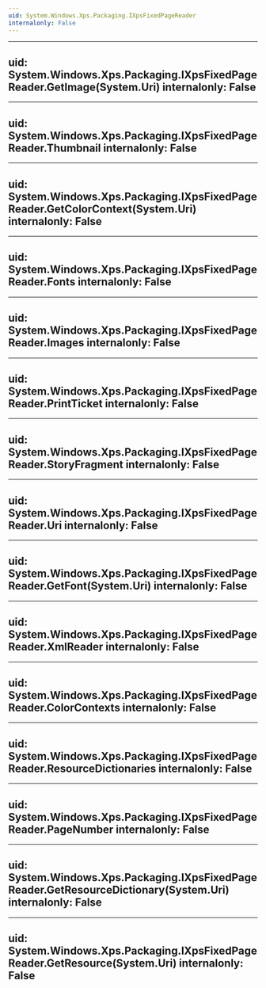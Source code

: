 ```yaml
---
uid: System.Windows.Xps.Packaging.IXpsFixedPageReader
internalonly: False
---
```


---
uid: System.Windows.Xps.Packaging.IXpsFixedPageReader.GetImage(System.Uri)
internalonly: False
---

---
uid: System.Windows.Xps.Packaging.IXpsFixedPageReader.Thumbnail
internalonly: False
---

---
uid: System.Windows.Xps.Packaging.IXpsFixedPageReader.GetColorContext(System.Uri)
internalonly: False
---

---
uid: System.Windows.Xps.Packaging.IXpsFixedPageReader.Fonts
internalonly: False
---

---
uid: System.Windows.Xps.Packaging.IXpsFixedPageReader.Images
internalonly: False
---

---
uid: System.Windows.Xps.Packaging.IXpsFixedPageReader.PrintTicket
internalonly: False
---

---
uid: System.Windows.Xps.Packaging.IXpsFixedPageReader.StoryFragment
internalonly: False
---

---
uid: System.Windows.Xps.Packaging.IXpsFixedPageReader.Uri
internalonly: False
---

---
uid: System.Windows.Xps.Packaging.IXpsFixedPageReader.GetFont(System.Uri)
internalonly: False
---

---
uid: System.Windows.Xps.Packaging.IXpsFixedPageReader.XmlReader
internalonly: False
---

---
uid: System.Windows.Xps.Packaging.IXpsFixedPageReader.ColorContexts
internalonly: False
---

---
uid: System.Windows.Xps.Packaging.IXpsFixedPageReader.ResourceDictionaries
internalonly: False
---

---
uid: System.Windows.Xps.Packaging.IXpsFixedPageReader.PageNumber
internalonly: False
---

---
uid: System.Windows.Xps.Packaging.IXpsFixedPageReader.GetResourceDictionary(System.Uri)
internalonly: False
---

---
uid: System.Windows.Xps.Packaging.IXpsFixedPageReader.GetResource(System.Uri)
internalonly: False
---
